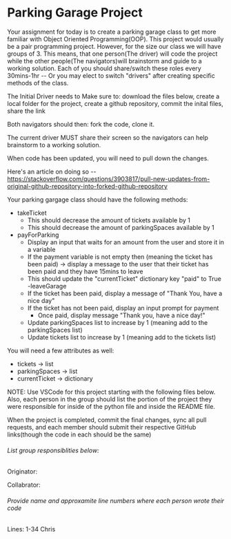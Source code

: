# Parking Garage Project

Your assignment for today is to create a parking garage class to get more familiar with Object Oriented Programming(OOP). This project would usually be a pair programming project. However, for the size our class we will have groups of 3. This means, that one person(The driver) will code the project while the other people(The navigators)will brainstorm and guide to a working solution.
Each of you should share/switch these roles every 30mins-1hr -- Or you may elect to switch "drivers" after creating specific methods of the class.

The Initial Driver needs to Make sure to:
download the files below, create a local folder for the project, create a github repository, commit the inital files, share the link

Both navigators should then:
fork the code, clone it.

The current driver MUST share their screen so the navigators can help brainstorm to a working solution.

When code has been updated, you will need to pull down the changes.

Here's an article on doing so -- https://stackoverflow.com/questions/3903817/pull-new-updates-from-original-github-repository-into-forked-github-repository

Your parking gargage class should have the following methods:

- takeTicket
  - This should decrease the amount of tickets available by 1
  - This should decrease the amount of parkingSpaces available by 1
- payForParking
  - Display an input that waits for an amount from the user and store it in a variable
  - If the payment variable is not empty then (meaning the ticket has been paid) -> display a message to the user that their ticket has been paid and they have 15mins to leave
  - This should update the "currentTicket" dictionary key "paid" to True
    -leaveGarage
  - If the ticket has been paid, display a message of "Thank You, have a nice day"
  - If the ticket has not been paid, display an input prompt for payment
    - Once paid, display message "Thank you, have a nice day!"
  - Update parkingSpaces list to increase by 1 (meaning add to the parkingSpaces list)
  - Update tickets list to increase by 1 (meaning add to the tickets list)

You will need a few attributes as well:

- tickets -> list
- parkingSpaces -> list
- currentTicket -> dictionary

NOTE: Use VSCode for this project starting with the following files below. Also, each person in the group should list the portion of the project they were responsible for inside of the python file and inside the README file.

When the project is completed, commit the final changes, sync all pull requests, and each member should submit their respective GitHub links(though the code in each should be the same)

###### List group responsiblities below:

Originator:

Collabrator:

###### Provide name and approxamite line numbers where each person wrote their code

Lines: 1-34 Chris

